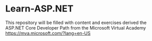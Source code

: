 # Learn-ASP.NET

This repository will be filled with content and exercises derived the ASP.NET Core Developer Path from the Microsoft Virtual Academy
https://mva.microsoft.com/?lang=en-US
